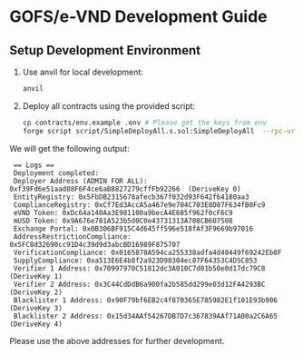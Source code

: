 # GOFS/e-VND Development Guide

## Setup Development Environment
1. Use anvil for local development:
   ```bash
   anvil
   ```
2. Deploy all contracts using the provided script:
   ```bash
   cp contracts/env.example .env # Please get the keys from env
   forge script script/SimpleDeployAll.s.sol:SimpleDeployAll  --rpc-url 127.0.0.1:8545 --broadcast
    ```
We will get the following output:
   ```
    == Logs ==
    Deployment completed:
    Deployer Address (ADMIN FOR ALL): 0xf39Fd6e51aad88F6F4ce6aB8827279cffFb92266  (DeriveKey 0)
    EntityRegistry: 0x5FbDB2315678afecb367f032d93F642f64180aa3
    ComplianceRegistry: 0xCf7Ed3AccA5a467e9e704C703E8D87F634fB0Fc9
    eVND Token: 0xDc64a140Aa3E981100a9becA4E685f962f0cF6C9
    mUSD Token: 0x9A676e781A523b5d0C0e43731313A708CB607508
    Exchange Portal: 0x0B306BF915C4d645ff596e518fAf3F9669b97016
    AddressRestrictionCompliance: 0x5FC8d32690cc91D4c39d9d3abcBD16989F875707
    VerificationCompliance: 0x0165878A594ca255338adfa4d48449f69242Eb8F
    SupplyCompliance: 0xa513E6E4b8f2a923D98304ec87F64353C4D5C853
    Verifier 1 Address: 0x70997970C51812dc3A010C7d01b50e0d17dc79C8 (DeriveKey 1)
    Verifier 2 Address: 0x3C44CdDdB6a900fa2b585dd299e03d12FA4293BC (DeriveKey 2)
    Blacklister 1 Address: 0x90F79bf6EB2c4f870365E785982E1f101E93b906 (DeriveKey 3)
    Blacklister 2 Address: 0x15d34AAf54267DB7D7c367839AAf71A00a2C6A65 (DeriveKey 4)
   ```
Please use the above addresses for further development.